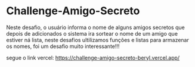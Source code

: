 # Challenge-Amigo-Secreto
Neste desafio, o usuário informa o nome de alguns amigos secretos que depois de adicionados o sistema ira sortear o nome de um amigo
que estiver ná lista, neste desafios ultilizamos funções e listas para armazenar os nomes, foi um desafio muito interessante!!!

segue o link vercel:
https://challenge-amigo-secreto-beryl.vercel.app/
